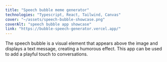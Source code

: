 ```yaml
---
title: "Speech bubble meme generator"
technologies: "Typescript, React, Tailwind, Canvas"
cover: "~/assets/speech-bubble-showcase.png"
coverAlt: "speech bubble app showcase"
link: "https://bubble-speech-generator.vercel.app/"
---
```

The speech bubble is a visual element that appears above the image and displays a text message, creating a humorous effect. This app can be used to add a playful touch to conversations.

